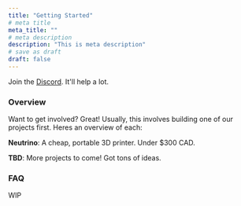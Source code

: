 ```yaml
---
title: "Getting Started"
# meta title
meta_title: ""
# meta description
description: "This is meta description"
# save as draft
draft: false
---
```


Join the [Discord](https://discord.com/invite/VZFWGp7FHZ). It'll help a lot.

### Overview

Want to get involved?  Great! Usually, this involves building one of our projects first. Heres an overview of each:

**Neutrino**: A cheap, portable 3D printer. Under $300 CAD.

**TBD**: More projects to come! Got tons of ideas.

### FAQ

WIP